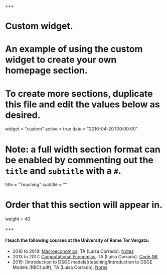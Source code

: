 +++
# Custom widget.
# An example of using the custom widget to create your own homepage section.
# To create more sections, duplicate this file and edit the values below as desired.
widget = "custom"
active = true
date = "2016-04-20T00:00:00"

# Note: a full width section format can be enabled by commenting out the `title` and `subtitle` with a `#`.
title = "Teaching"
subtitle = ""

# Order that this section will appear in.
weight = 40

+++

#### I teach the following courses at the University of Rome Tor Vergata:
- 2016 to 2018: [Macroeconomics](http://economia.uniroma2.it/master-science/economics/corso/893/), TA (Luisa Corrado). <a href="teaching/LB_notes.pdf" class="btn">Notes</a>
- 2013 to 2017: [Computational Economics](http://www.economia.uniroma2.it/public/gsie/file/Corrado.pdf), TA (Luisa Corrado). <a href="teaching/xode_NK.zip" class="btn">Code NK</a>
- 2015: [Introduction to DSGE models](teaching/Introduction to DSGE Models (RBC).pdf), TA (Luisa Corrado). <a href="teaching/Introduction to DSGE models (NK).pdf" class="btn">Notes</a>

